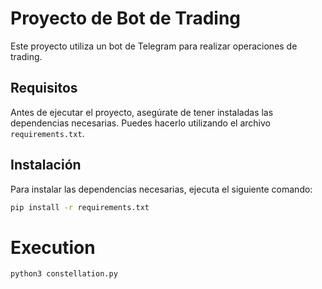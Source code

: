 # Proyecto de Bot de Trading

Este proyecto utiliza un bot de Telegram para realizar operaciones de trading.

## Requisitos

Antes de ejecutar el proyecto, asegúrate de tener instaladas las dependencias necesarias. Puedes hacerlo utilizando el archivo `requirements.txt`.

## Instalación

Para instalar las dependencias necesarias, ejecuta el siguiente comando:

```sh
pip install -r requirements.txt
```

# Execution
```sh
python3 constellation.py
```
